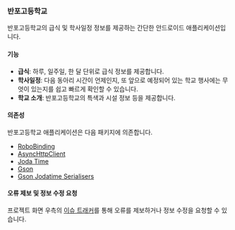### 반포고등학교

반포고등학교의 급식 및 학사일정 정보를 제공하는 간단한 안드로이드 애플리케이션입니다.

#### 기능

* **급식**: 하루, 일주일, 한 달 단위로 급식 정보를 제공합니다.
* **학사일정**: 다음 동아리 시간이 언제인지, 또 앞으로 예정되어 있는 학교 행사에는 무엇이 있는지를 쉽고 빠르게 확인할 수 있습니다.
* **학교 소개**: 반포고등학교의 특색과 시설 정보 등을 제공합니다.

#### 의존성

반포고등학교 애플리케이션은 다음 패키지에 의존합니다.

* [RoboBinding](https://github.com/RoboBinding/RoboBinding)
* [AsyncHttpClient](http://loopj.com/android-async-http/)
* [Joda Time](http://www.joda.org/joda-time/)
* [Gson](https://code.google.com/p/google-gson/)
* [Gson Jodatime Serialisers](https://github.com/gkopff/gson-jodatime-serialisers)

#### 오류 제보 및 정보 수정 요청

프로젝트 화면 우측의 [이슈 트래커](https://github.com/raon0211/Banpo/issues)를 통해 오류를 제보하거나 정보 수정을 요청할 수 있습니다.